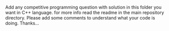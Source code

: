 Add any competitive programming question with solution in this folder you want in C++ language. for more info read the readme in the main repository directory.
Please add some comments to understand what your code is doing.
Thanks...